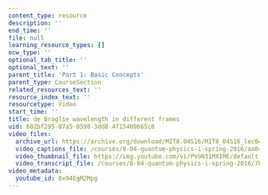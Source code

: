 ```yaml
---
content_type: resource
description: ''
end_time: ''
file: null
learning_resource_types: []
ocw_type: ''
optional_tab_title: ''
optional_text: ''
parent_title: 'Part 1: Basic Concepts'
parent_type: CourseSection
related_resources_text: ''
resource_index_text: ''
resourcetype: Video
start_time: ''
title: de Broglie wavelength in different frames
uid: 602bf295-87a5-0598-3dd8-4f15409665c8
video_files:
  archive_url: https://archive.org/download/MIT8.04S16/MIT8_04S16_lec04_s1_300k.mp4
  video_captions_file: /courses/8-04-quantum-physics-i-spring-2016/aa0c88cfbbc6528f872bee5842651c7e_8x94EgM2Mpg.vtt
  video_thumbnail_file: https://img.youtube.com/vi/PVGN31MXIME/default.jpg
  video_transcript_file: /courses/8-04-quantum-physics-i-spring-2016/7b9cdfa509a82747d8eb3cbee293efc5_8x94EgM2Mpg.pdf
video_metadata:
  youtube_id: 8x94EgM2Mpg
---
```

